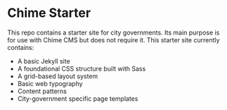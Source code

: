 # Chime Starter

This repo contains a starter site for city governments. Its main purpose is for use with Chime CMS but does not require it. This starter site currently contains:

- A basic Jekyll site
- A foundational CSS structure built with Sass
- A grid-based layout system
- Basic web typography
- Content patterns
- City-government specific page templates